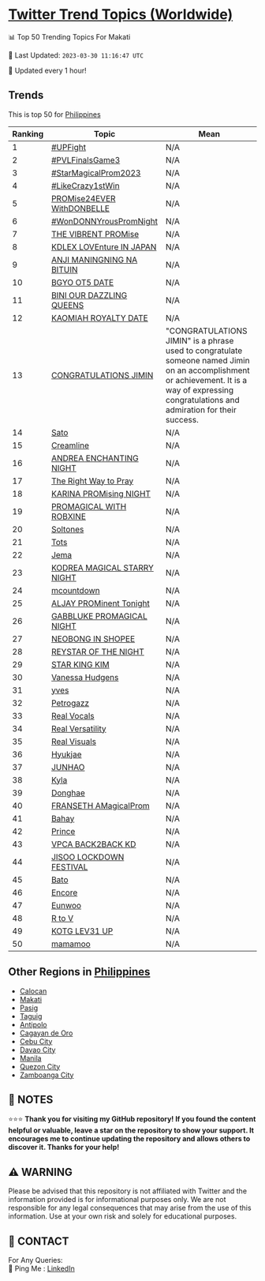 [Twitter Trend Topics (Worldwide)](https://github.com/ErcinDedeoglu/Twitter-Trend-Topics)
==========


📊 Top 50 Trending Topics For Makati

📆 Last Updated: `2023-03-30 11:16:47 UTC`

🔧 Updated every 1 hour!


## Trends

This is top 50 for [Philippines](</Philippines>)

| Ranking | Topic | Mean |
| ------- | ------------ | ------------ |
| 1 | [#UPFight](http://twitter.com/search?q=%23UPFight) | N/A |
| 2 | [#PVLFinalsGame3](http://twitter.com/search?q=%23PVLFinalsGame3) | N/A |
| 3 | [#StarMagicalProm2023](http://twitter.com/search?q=%23StarMagicalProm2023) | N/A |
| 4 | [#LikeCrazy1stWin](http://twitter.com/search?q=%23LikeCrazy1stWin) | N/A |
| 5 | [PROMise24EVER WithDONBELLE](http://twitter.com/search?q=PROMise24EVER+WithDONBELLE) | N/A |
| 6 | [#WonDONNYrousPromNight](http://twitter.com/search?q=%23WonDONNYrousPromNight) | N/A |
| 7 | [THE VIBRENT PROMise](http://twitter.com/search?q=THE+VIBRENT+PROMise) | N/A |
| 8 | [KDLEX LOVEnture IN JAPAN](http://twitter.com/search?q=KDLEX+LOVEnture+IN+JAPAN) | N/A |
| 9 | [ANJI MANINGNING NA BITUIN](http://twitter.com/search?q=ANJI+MANINGNING+NA+BITUIN) | N/A |
| 10 | [BGYO OT5 DATE](http://twitter.com/search?q=BGYO+OT5+DATE) | N/A |
| 11 | [BINI OUR DAZZLING QUEENS](http://twitter.com/search?q=BINI+OUR+DAZZLING+QUEENS) | N/A |
| 12 | [KAOMIAH ROYALTY DATE](http://twitter.com/search?q=KAOMIAH+ROYALTY+DATE) | N/A |
| 13 | [CONGRATULATIONS JIMIN](http://twitter.com/search?q=CONGRATULATIONS+JIMIN) | "CONGRATULATIONS JIMIN" is a phrase used to congratulate someone named Jimin on an accomplishment or achievement. It is a way of expressing congratulations and admiration for their success. |
| 14 | [Sato](http://twitter.com/search?q=Sato) | N/A |
| 15 | [Creamline](http://twitter.com/search?q=Creamline) | N/A |
| 16 | [ANDREA ENCHANTING NIGHT](http://twitter.com/search?q=ANDREA+ENCHANTING+NIGHT) | N/A |
| 17 | [The Right Way to Pray](http://twitter.com/search?q=The+Right+Way+to+Pray) | N/A |
| 18 | [KARINA PROMising NIGHT](http://twitter.com/search?q=KARINA+PROMising+NIGHT) | N/A |
| 19 | [PROMAGICAL WITH ROBXINE](http://twitter.com/search?q=PROMAGICAL+WITH+ROBXINE) | N/A |
| 20 | [Soltones](http://twitter.com/search?q=Soltones) | N/A |
| 21 | [Tots](http://twitter.com/search?q=Tots) | N/A |
| 22 | [Jema](http://twitter.com/search?q=Jema) | N/A |
| 23 | [KODREA MAGICAL STARRY NIGHT](http://twitter.com/search?q=KODREA+MAGICAL+STARRY+NIGHT) | N/A |
| 24 | [mcountdown](http://twitter.com/search?q=mcountdown) | N/A |
| 25 | [ALJAY PROMinent Tonight](http://twitter.com/search?q=ALJAY+PROMinent+Tonight) | N/A |
| 26 | [GABBLUKE PROMAGICAL NIGHT](http://twitter.com/search?q=GABBLUKE+PROMAGICAL+NIGHT) | N/A |
| 27 | [NEOBONG IN SHOPEE](http://twitter.com/search?q=NEOBONG+IN+SHOPEE) | N/A |
| 28 | [REYSTAR OF THE NIGHT](http://twitter.com/search?q=REYSTAR+OF+THE+NIGHT) | N/A |
| 29 | [STAR KING KIM](http://twitter.com/search?q=STAR+KING+KIM) | N/A |
| 30 | [Vanessa Hudgens](http://twitter.com/search?q=Vanessa+Hudgens) | N/A |
| 31 | [yves](http://twitter.com/search?q=yves) | N/A |
| 32 | [Petrogazz](http://twitter.com/search?q=Petrogazz) | N/A |
| 33 | [Real Vocals](http://twitter.com/search?q=Real+Vocals) | N/A |
| 34 | [Real Versatility](http://twitter.com/search?q=Real+Versatility) | N/A |
| 35 | [Real Visuals](http://twitter.com/search?q=Real+Visuals) | N/A |
| 36 | [Hyukjae](http://twitter.com/search?q=Hyukjae) | N/A |
| 37 | [JUNHAO](http://twitter.com/search?q=JUNHAO) | N/A |
| 38 | [Kyla](http://twitter.com/search?q=Kyla) | N/A |
| 39 | [Donghae](http://twitter.com/search?q=Donghae) | N/A |
| 40 | [FRANSETH AMagicalProm](http://twitter.com/search?q=FRANSETH+AMagicalProm) | N/A |
| 41 | [Bahay](http://twitter.com/search?q=Bahay) | N/A |
| 42 | [Prince](http://twitter.com/search?q=Prince) | N/A |
| 43 | [VPCA BACK2BACK KD](http://twitter.com/search?q=VPCA+BACK2BACK+KD) | N/A |
| 44 | [JISOO LOCKDOWN FESTIVAL](http://twitter.com/search?q=JISOO+LOCKDOWN+FESTIVAL) | N/A |
| 45 | [Bato](http://twitter.com/search?q=Bato) | N/A |
| 46 | [Encore](http://twitter.com/search?q=Encore) | N/A |
| 47 | [Eunwoo](http://twitter.com/search?q=Eunwoo) | N/A |
| 48 | [R to V](http://twitter.com/search?q=R+to+V) | N/A |
| 49 | [KOTG LEV31 UP](http://twitter.com/search?q=KOTG+LEV31+UP) | N/A |
| 50 | [mamamoo](http://twitter.com/search?q=mamamoo) | N/A |



## Other Regions in [Philippines](</Philippines>)

* [Calocan](</Philippines/Calocan.md>)
* [Makati](</Philippines/Makati.md>)
* [Pasig](</Philippines/Pasig.md>)
* [Taguig](</Philippines/Taguig.md>)
* [Antipolo](</Philippines/Antipolo.md>)
* [Cagayan de Oro](</Philippines/Cagayan de Oro.md>)
* [Cebu City](</Philippines/Cebu City.md>)
* [Davao City](</Philippines/Davao City.md>)
* [Manila](</Philippines/Manila.md>)
* [Quezon City](</Philippines/Quezon City.md>)
* [Zamboanga City](</Philippines/Zamboanga City.md>)



## 📝 NOTES

⭐⭐⭐ **Thank you for visiting my GitHub repository! If you found the content helpful or valuable, leave a star on the repository to show your support. It encourages me to continue updating the repository and allows others to discover it. Thanks for your help!**


## ⚠️ WARNING

Please be advised that this repository is not affiliated with Twitter and the information provided is for informational purposes only. We are not responsible for any legal consequences that may arise from the use of this information. Use at your own risk and solely for educational purposes.


## 📨 CONTACT

 For Any Queries:  
            🏓 Ping Me : [LinkedIn](https://www.linkedin.com/in/ercindedeoglu/)
